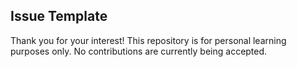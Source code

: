 ## Issue Template

Thank you for your interest! This repository is for personal learning purposes only. No contributions are currently being accepted.
